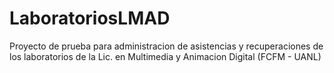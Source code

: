 LaboratoriosLMAD
================

Proyecto de prueba para administracion de asistencias y recuperaciones de los laboratorios de la Lic. en Multimedia y Animacion Digital (FCFM - UANL) 
